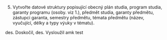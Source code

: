 5. Vytvořte datové struktury popisující obecný plán studia,
 program studia, garanty programu (osoby. viz 1.), předmět studia, garanty předmětu,
 zástupci garanta, semestry předmětu, témata předmětu (název, vyučující, délky a typy výuky v tématu).

 des. Doskočil, des. Vysloužil
 amk test